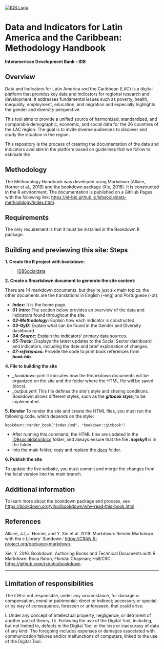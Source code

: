 
[![IDB Logo](https://scldata.iadb.org/assets/iadb-7779368a000004449beca0d4fc6f116cc0617572d549edf2ae491e9a17f63778.png)](https://scldata.iadb.org)

# Data and Indicators for Latin America and the Caribbean: Methodology Handbook
**Interamerican Development Bank – IDB**

## Overview
Data and Indicators for Latin America and the Caribbean (LAC) is a digital platform that provides key data and indicators for regional research and development. It addresses fundamental issues such as poverty, health, inequality, employment, education, and migration and especially highlights the gender and diversity perspective.

This tool aims to provide a unified source of harmonized, standardized, and comparable demographic, economic, and social data for the 26 countries of the LAC region. The goal is to invite diverse audiences to discover and study the situation in the region.

This repository is the process of creating the documentation of the data and indicators available in the platform based on guidelines that we follow to estimate the 

## Methodology

The Methodology Handbook was developed using Markdown (Allaire, Horner et al., 2019) and the bookdown package (Xie, 2016). It is constructed in the R environment. The documentation is published on a GitHub Pages with the following link: https://el-bid.github.io/idbsocialdata-methodology/index.html. 

## Requirements
The only requirement is that it must be installed in the Bookdown R package.

## Building and previewing this site: Steps
**1.	Create the R project with bookdown:** 
>[IDBSocialdata](https://github.com/EL-BID/idbsocialdata-methodology/tree/399e2df6e4e946ee1a68de2c5451643f881990db/IDBsocialdata)

**2.	Create a Rmarkdown document to generate the site content:**

There are 14 markdown documents, but they're just six main topics; the other documents are the translations in English (-eng) and Portuguese (-pt):

- ***Index:*** It is the home page.
-	***01-Intro:*** The section below provides an overview of the data and indicators found throughout the site.
- ***02-Methodology:*** Explain how each indicator is constructed. 
- ***03-GyD:*** Explain what can be found in the Gender and Diversity dashboard.
- ***04-Source:*** Explain the indicators' primary data sources. 
- ***05-Track:*** Displays the latest updates to the Social Sector dashboard and indicators, including the date and brief explanation of changes. 
- ***07-references:*** Provide the code to print book references from ***book.bib***.

**4.	File to building the site**

- *_bookdown.yml:* It indicates how the Rmarkdown documents will be organized on the site and the folder where the HTML file will be saved (docs).
- *_output.yml:* This file defines the site's style and sharing conditions. Bookdown allows different styles, such as the ***gitbook style***, to be implemented.

**5.	Render** 
To render the site and create the HTML files, you must run the following code, which depends on the style: 

```
bookdown::render_book("index.Rmd", "bookdown::gitbook")
```
- After running this command, the HTML files are updated in the [IDBsocialdata/docs](https://github.com/EL-BID/idbsocialdata-methodology/tree/399e2df6e4e946ee1a68de2c5451643f881990db/IDBsocialdata/docs) folder, and always ensure that the file ***.nojekyll*** is in the folder.
- Into the main folder, copy and replace the [docs](https://github.com/EL-BID/idbsocialdata-methodology/tree/399e2df6e4e946ee1a68de2c5451643f881990db/docs) folder.

**6.	Publish the site** 

To update the live website, you must commit and merge the changes from the local version into the main branch. 

## Additional information

To learn more about the bookdown package and process, see https://bookdown.org/yihui/bookdown/why-read-this-book.html. 

## References

Allaire, JJ, J. Horner, and Y. Xie et al. 2019. Markdown: Render Markdown with the c Library' Sundown.' https://CRAN.R-project.org/package=markdown.

Xie, Y. 2016. Bookdown: Authoring Books and Technical Documents with R Markdown. Boca Raton, Florida: Chapman; Hall/CRC. https://github.com/rstudio/bookdown.

---
## Limitation of responsibilities
The IDB is not responsible, under any circumstance, for damage or compensation, moral or patrimonial; direct or indirect; accessory or special; or by way of consequence, foreseen or unforeseen, that could arise:

I. Under any concept of intellectual property, negligence, or detriment of another part of theory, I
ii. Following the use of the Digital Tool, including, but not limited to, defects in the Digital Tool or the loss or inaccuracy of data of any kind. The foregoing includes expenses or damages associated with communication failures and/or malfunctions of computers, linked to the use of the Digital Tool.
